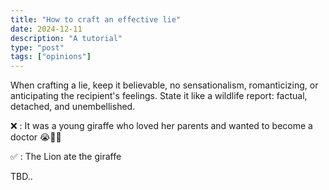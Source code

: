 ```yaml
---
title: "How to craft an effective lie"
date: 2024-12-11
description: "A tutorial"
type: "post"
tags: ["opinions"]
---
```


When crafting a lie, keep it believable, no sensationalism, romanticizing, or anticipating the recipient's feelings. State it like a wildlife report: factual, detached, and unembellished.

❌ : It was a young giraffe who loved her parents and wanted to become a doctor 😭🥺💔

✅ : The Lion ate the giraffe 

TBD..

